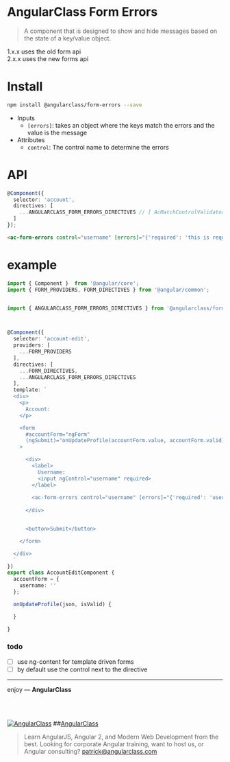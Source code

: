 # AngularClass Form Errors
> A component that is designed to show and hide messages based on the state of a key/value object.

1.x.x uses the old form api   
2.x.x uses the new forms api

# Install
```bash
npm install @angularclass/form-errors --save
```

* Inputs
  * `[errors]`: takes an object where the keys match the errors and the value is the message
* Attributes
  * `control`: The control name to determine the errors

# API
```typescript
@Component({
  selector: 'account',
  directives: [
    ...ANGULARCLASS_FORM_ERRORS_DIRECTIVES // [ AcMatchControlValidator ]
  ]
});
```
```html
<ac-form-errors control="username" [errors]="{'required': 'this is required'}"></ac-form-errors>
```


# example
```typescript
import { Component }  from '@angular/core';
import { FORM_PROVIDERS, FORM_DIRECTIVES } from '@angular/common';


import { ANGULARCLASS_FORM_ERRORS_DIRECTIVES } from '@angularclass/form-errors';



@Component({
  selector: 'account-edit',
  providers: [
    ...FORM_PROVIDERS
  ],
  directives: [
    ...FORM_DIRECTIVES,
    ...ANGULARCLASS_FORM_ERRORS_DIRECTIVES
  ],
  template: `
  <div>
    <p>
      Account:
    </p>

    <form
      #accountForm="ngForm"
      (ngSubmit)="onUpdateProfile(accountForm.value, accountForm.valid)"
    >

      <div>
        <label>
          Username:
          <input ngControl="username" required>
        </label>
        
        <ac-form-errors control="username" [errors]="{'required': 'username is required'}"></ac-form-errors>
        
      </div>


      <button>Submit</button>

    </form>

  </div>
  `
})
export class AccountEditComponent {
  accountForm = {
    username: ''
  };

  onUpdateProfile(json, isValid) {

  }

}
```

### todo
- [ ] use ng-content for template driven forms
- [ ] by default use the control next to the directive

___

enjoy — **AngularClass**

<br><br>

[![AngularClass](https://cloud.githubusercontent.com/assets/1016365/9863770/cb0620fc-5af7-11e5-89df-d4b0b2cdfc43.png  "Angular Class")](https://angularclass.com)
##[AngularClass](https://angularclass.com)
> Learn AngularJS, Angular 2, and Modern Web Development from the best.
> Looking for corporate Angular training, want to host us, or Angular consulting? patrick@angularclass.com
